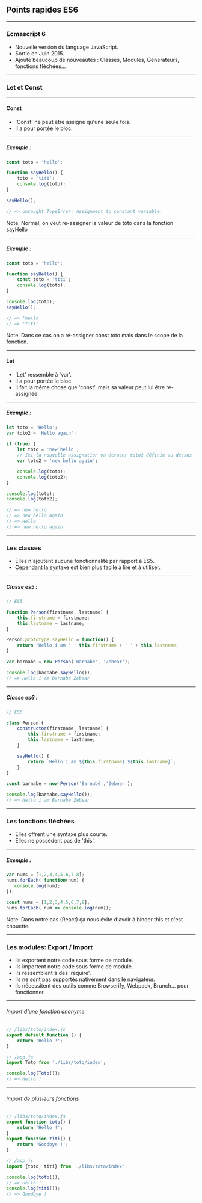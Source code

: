 <!-- .slide: class="slide--es6" -->
## Points rapides ES6

---

<!-- .slide: class="slide--es6" -->
### Ecmascript 6

* Nouvelle version du language JavaScript. <!-- .element: class="fragment" -->
* Sortie en Juin 2015. <!-- .element: class="fragment" -->
* Ajoute beaucoup de nouveautés : Classes, Modules, Generateurs, fonctions fléchées... <!-- .element: class="fragment" -->

---

<!-- .slide: class="slide--es6" -->
### Let et Const

---

<!-- .slide: class="slide--es6" -->
#### Const

* 'Const' ne peut être assigné qu'une seule fois. <!-- .element: class="fragment" -->
* Il a pour portée le bloc. <!-- .element: class="fragment" -->

---

<!-- .slide: class="slide--es6" -->
##### Exemple :

```javascript
const toto = 'hello';

function sayHello() {
    toto = 'titi';
    console.log(toto);
}

sayHello();

// => Uncaught TypeError: Assignment to constant variable.
```

Note: Normal, on veut ré-assigner la valeur de toto dans la fonction sayHello

---

<!-- .slide: class="slide--es6" -->
##### Exemple :

```javascript
const toto = 'hello';

function sayHello() {
    const toto = 'titi';
    console.log(toto);
}

console.log(toto);
sayHello();

// => 'hello'
// => 'titi'
```

Note: Dans ce cas on a ré-assigner const toto mais dans le scope de la fonction.

---

<!-- .slide: class="slide--es6" -->
#### Let

* 'Let' ressemble à 'var'. <!-- .element: class="fragment" -->
* Il a pour portée le bloc. <!-- .element: class="fragment" -->
* Il fait la même chose que 'const', mais sa valeur peut lui être ré-assignée. <!-- .element: class="fragment" -->

---

<!-- .slide: class="slide--es6" -->
##### Exemple :

```javascript
let toto = 'Hello';
var toto2 = 'Hello again';

if (true) {
    let toto = 'new hello';
    // Ici la nouvelle assignation va écraser toto2 définie au dessus
    var toto2 = 'new hello again';

    console.log(toto);
    console.log(toto2);
}

console.log(toto);
console.log(toto2);

// => new hello
// => new hello again
// => Hello
// => new hello again
```

---

<!-- .slide: class="slide--es6" -->
### Les classes

* Elles n'ajoutent aucune fonctionnalité par rapport à ES5. <!-- .element: class="fragment" -->
* Cependant la syntaxe est bien plus facile à lire et à utiliser. <!-- .element: class="fragment" -->

---

<!-- .slide: class="slide--es6" -->
##### Classe es5 :

```javascript
// ES5

function Person(firstname, lastname) {
    this.firstname = firstname;
    this.lastname = lastname;
}

Person.prototype.sayHello = function() {
    return 'Hello i am ' + this.firstname + ' ' + this.lastname;
}

var barnabe = new Person('Barnabé', 'Zebear');

console.log(barnabe.sayHello());
// => Hello i am Barnabé Zebear
```

---

<!-- .slide: class="slide--es6" -->
##### Classe es6 :

```javascript
// ES6

class Person {
    constructor(firstname, lastname) {
        this.firstname = firstname;
        this.lastname = lastname;
    }

    sayHello() {
        return `Hello i am ${this.firstname} ${this.lastname}`;
    }
}

const barnabe = new Person('Barnabé','Zebear');

console.log(barnabe.sayHello());
// => Hello i am Barnabé Zebear
```

---

<!-- .slide: class="slide--es6" -->
### Les fonctions fléchées

* Elles offrent une syntaxe plus courte. <!-- .element: class="fragment" -->
* Elles ne possèdent pas de 'this'. <!-- .element: class="fragment" -->

---

<!-- .slide: class="slide--es6" -->
##### Exemple :

```javascript
var nums = [1,2,3,4,5,6,7,8];
nums.forEach( function(num) {
   console.log(num);
});

const nums = [1,2,3,4,5,6,7,8];
nums.forEach( num => console.log(num));
```

Note: Dans notre cas (React) ça nous évite d'avoir à binder this et c'est chouette.

---

<!-- .slide: class="slide--es6" -->
### Les modules: Export / Import

* Ils exportent notre code sous forme de module. <!-- .element: class="fragment" -->
* Ils importent notre code sous forme de module. <!-- .element: class="fragment" -->
* Ils ressemblent à des 'require'. <!-- .element: class="fragment" -->
* Ils ne sont pas supportés nativement dans le navigateur. <!-- .element: class="fragment" -->
* Ils nécessitent des outils comme Browserify, Webpack, Brunch... pour fonctionner. <!-- .element: class="fragment" -->

---

<!-- .slide: class="slide--es6" -->
###### Import d'une fonction anonyme

```javascript
// /libs/toto/index.js
export default function () {
    return 'Hello !';
}

// /app.js
import Toto from './libs/toto/index';

console.log(Toto());
// => Hello !
```

---

<!-- .slide: class="slide--es6" -->
###### Import de plusieurs fonctions

```javascript
// /libs/toto/index.js
export function toto() {
    return 'Hello !';
}
export function titi() {
    return 'Goodbye !';
}

// /app.js
import {toto, titi} from './libs/toto/index';

console.log(toto());
// => Hello !
console.log(titi());
// => Goodbye !
```
